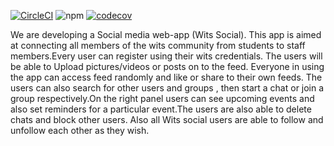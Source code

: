 [![CircleCI](https://circleci.com/gh/MrDeyi/Versatile-Developers.svg?style=svg)](https://app.circleci.com/pipelines/github/MrDeyi/Versatile-Developers)
![npm](https://img.shields.io/npm/v/npm)
[![codecov](https://codecov.io/gh/MrDeyi/Versatile-Developers/branch/master/graph/badge.svg?token=RJPDG1L139)](https://codecov.io/gh/MrDeyi/Versatile-Developers)


We are developing a Social media web-app (Wits Social). This app is aimed at connecting all members of the wits community from students to staff members.Every user can register using their wits credentials. The users will be able to Upload pictures/videos or posts on to the feed. Everyone in using the app can access feed randomly and like or share to their own feeds. The users can also search for other users and groups , then start a chat or join a group respectively.On the right panel users can see upcoming events and also set reminders for a particular event.The users are also able to delete chats and block other users. Also all Wits social users are able to follow and unfollow each other as they wish.


